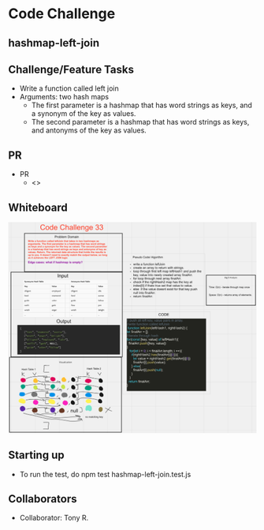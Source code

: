 # Code Challenge

## hashmap-left-join

## Challenge/Feature Tasks

- Write a function called left join
- Arguments: two hash maps
  - The first parameter is a hashmap that has word strings as keys, and a synonym of the key as values.
  - The second parameter is a hashmap that has word strings as keys, and antonyms of the key as values.

## PR

- PR
  - <>

## Whiteboard

![CC33](CC33.png)

## Starting up

- To run the test, do npm test hashmap-left-join.test.js

## Collaborators

- Collaborator: Tony R.
